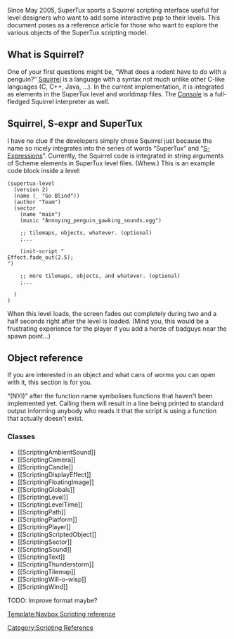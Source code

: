 Since May 2005, SuperTux sports a Squirrel scripting interface useful
for level designers who want to add some interactive pep to their
levels. This document poses as a reference article for those who want
to explore the various objects of the SuperTux scripting model.

What is Squirrel?
-----------------

One of your first questions might be, “What does a rodent have to do
with a penguin?” [Squirrel](http://www.squirrel-lang.org/) is a
language with a syntax not much unlike other C-like languages (C, C++,
Java, ...). In the current implementation, it is integrated as
elements in the SuperTux level and worldmap files. The
[Console](Console "wikilink") is a full-fledged Squirrel interpreter
as well.

Squirrel, S-expr and SuperTux
-----------------------------

I have no clue if the developers simply chose Squirrel just because
the name so nicely integrates into the series of words “SuperTux” and
“[S-Expressions](S-expr "wikilink")”. Currently, the Squirrel code is
integrated in string arguments of Scheme elements in SuperTux level
files. (Whew.) This is an example code block inside a level:

    (supertux-level
      (version 2)
      (name (_ "Go Blind"))
      (author "Team")
      (sector
        (name "main")
        (music "Annoying_penguin_gawking_sounds.ogg")

        ;; tilemaps, objects, whatever. (optional)
        ;...

        (init-script "
    Effect.fade_out(2.5);
    ")

        ;; more tilemaps, objects, and whatever. (optional)
        ;...

      )
    )

When this level loads, the screen fades out completely during two and
a half seconds right after the level is loaded. (Mind you, this would
be a frustrating experience for the player if you add a horde of
badguys near the spawn point...)

Object reference
----------------

If you are interested in an object and what cans of worms you can open
with it, this section is for you.

“(NYI)” after the function name symbolises functions that haven't been
implemented yet. Calling them will result in a line being printed to
standard output informing anybody who reads it that the script is
using a function that actually doesn't exist.

### Classes

* [[ScriptingAmbientSound]]
* [[ScriptingCamera]]
* [[ScriptingCandle]]
* [[ScriptingDisplayEffect]]
* [[ScriptingFloatingImage]]
* [[ScriptingGlobals]]
* [[ScriptingLevel]]
* [[ScriptingLevelTime]]
* [[ScriptingPath]]
* [[ScriptingPlatform]]
* [[ScriptingPlayer]]
* [[ScriptingScriptedObject]]
* [[ScriptingSector]]
* [[ScriptingSound]]
* [[ScriptingText]]
* [[ScriptingThunderstorm]]
* [[ScriptingTilemap]]
* [[ScriptingWill-o-wisp]]
* [[ScriptingWind]]

TODO: Improve format maybe?

[Template:Navbox Scripting reference](Template:Navbox_Scripting_reference "wikilink")

[Category:Scripting Reference](Category:Scripting_Reference "wikilink")
